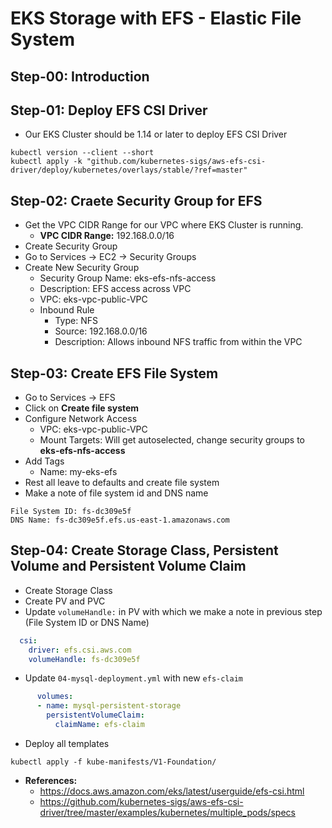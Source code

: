 # EKS Storage with EFS - Elastic File System

## Step-00: Introduction


## Step-01: Deploy EFS CSI Driver
- Our EKS Cluster should be 1.14 or later to deploy EFS CSI Driver
```
kubectl version --client --short
kubectl apply -k "github.com/kubernetes-sigs/aws-efs-csi-driver/deploy/kubernetes/overlays/stable/?ref=master"
```

## Step-02: Craete Security Group for EFS
- Get the VPC CIDR Range for our VPC where EKS Cluster is running. 
  - **VPC CIDR Range:** 192.168.0.0/16
- Create Security Group  
- Go to Services -> EC2 -> Security Groups
- Create New Security Group
  - Security Group Name: eks-efs-nfs-access
  - Description: EFS access across VPC
  - VPC:  eks-vpc-public-VPC
  - Inbound Rule
    - Type: NFS
    - Source: 192.168.0.0/16
    - Description: Allows inbound NFS traffic from within the VPC

## Step-03: Create EFS File System
- Go to Services -> EFS
- Click on **Create file system**
- Configure Network Access
  - VPC: eks-vpc-public-VPC
  - Mount Targets: Will get autoselected, change security groups to **eks-efs-nfs-access**
- Add Tags
  - Name: my-eks-efs  
- Rest all leave to defaults and create file system  
- Make a note of file system id and DNS name
```
File System ID: fs-dc309e5f	
DNS Name: fs-dc309e5f.efs.us-east-1.amazonaws.com
```

## Step-04: Create Storage Class, Persistent Volume and Persistent Volume Claim
- Create Storage Class
- Create PV and PVC
- Update `volumeHandle:` in PV with which we make a note in previous step (File System ID or DNS Name)
```yml
  csi:
    driver: efs.csi.aws.com
    volumeHandle: fs-dc309e5f
```
- Update `04-mysql-deployment.yml` with new `efs-claim`
```yml
      volumes:
      - name: mysql-persistent-storage
        persistentVolumeClaim:
          claimName: efs-claim
```
- Deploy all templates
```
kubectl apply -f kube-manifests/V1-Foundation/
```
- **References:**
  - https://docs.aws.amazon.com/eks/latest/userguide/efs-csi.html
  - https://github.com/kubernetes-sigs/aws-efs-csi-driver/tree/master/examples/kubernetes/multiple_pods/specs

